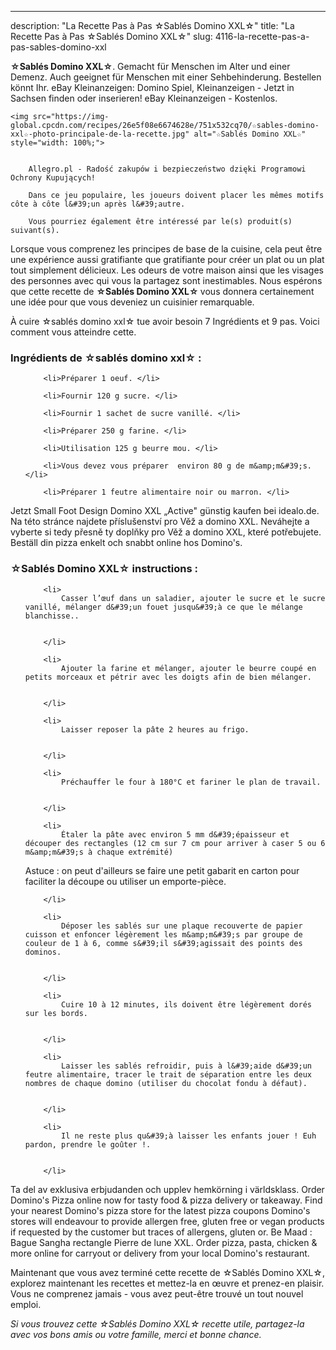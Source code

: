 ---
description: "La Recette Pas à Pas ☆Sablés Domino XXL☆"
title: "La Recette Pas à Pas ☆Sablés Domino XXL☆"
slug: 4116-la-recette-pas-a-pas-sables-domino-xxl

<p>
	<strong>☆Sablés Domino XXL☆</strong>. 
	Gemacht für Menschen im Alter und einer Demenz. Auch geeignet für Menschen mit einer Sehbehinderung. Bestellen könnt Ihr. eBay Kleinanzeigen: Domino Spiel, Kleinanzeigen - Jetzt in Sachsen finden oder inserieren! eBay Kleinanzeigen - Kostenlos.
</p>
<p>
	
	<img src="https://img-global.cpcdn.com/recipes/26e5f08e6674628e/751x532cq70/☆sables-domino-xxl☆-photo-principale-de-la-recette.jpg" alt="☆Sablés Domino XXL☆" style="width: 100%;">
	
	
		Allegro.pl - Radość zakupów i bezpieczeństwo dzięki Programowi Ochrony Kupujących!
	
		Dans ce jeu populaire, les joueurs doivent placer les mêmes motifs côte à côte l&#39;un après l&#39;autre.
	
		Vous pourriez également être intéressé par le(s) produit(s) suivant(s).
	
</p>

Lorsque vous comprenez les principes de base de la cuisine, cela peut être une expérience aussi gratifiante que gratifiante pour créer un plat ou un plat tout simplement délicieux. Les odeurs de votre maison ainsi que les visages des personnes avec qui vous la partagez sont inestimables. Nous espérons que cette recette de <strong> ☆Sablés Domino XXL☆ </strong> vous donnera certainement une idée pour que vous deveniez un cuisinier remarquable.

<!--inarticleads1-->

À cuire ☆sablés domino xxl☆ tue avoir besoin 7 Ingrédients et 9 pas. Voici comment vous atteindre cette.

<h3>Ingrédients de ☆sablés domino xxl☆ :</h3>

<ol>
	
		<li>Préparer 1 oeuf. </li>
	
		<li>Fournir 120 g sucre. </li>
	
		<li>Fournir 1 sachet de sucre vanillé. </li>
	
		<li>Préparer 250 g farine. </li>
	
		<li>Utilisation 125 g beurre mou. </li>
	
		<li>Vous devez vous préparer  environ 80 g de m&amp;m&#39;s. </li>
	
		<li>Préparer 1 feutre alimentaire noir ou marron. </li>
	
</ol>

Jetzt Small Foot Design Domino XXL „Active&#34; günstig kaufen bei idealo.de. Na této stránce najdete příslušenství pro Věž a domino XXL. Neváhejte a vyberte si tedy přesně ty doplňky pro Věž a domino XXL, které potřebujete. Beställ din pizza enkelt och snabbt online hos Domino&#39;s. 

<!--inarticleads2-->

<h3>☆Sablés Domino XXL☆ instructions :</h3>

<ol>
	
		<li>
			Casser l’œuf dans un saladier, ajouter le sucre et le sucre vanillé, mélanger d&#39;un fouet jusqu&#39;à ce que le mélange blanchisse..
			
			
		</li>
	
		<li>
			Ajouter la farine et mélanger, ajouter le beurre coupé en petits morceaux et pétrir avec les doigts afin de bien mélanger.
			
			
		</li>
	
		<li>
			Laisser reposer la pâte 2 heures au frigo.
			
			
		</li>
	
		<li>
			Préchauffer le four à 180°C et fariner le plan de travail.
			
			
		</li>
	
		<li>
			Étaler la pâte avec environ 5 mm d&#39;épaisseur et découper des rectangles (12 cm sur 7 cm pour arriver à caser 5 ou 6 m&amp;m&#39;s à chaque extrémité)

Astuce : on peut d&#39;ailleurs se faire une petit gabarit en carton pour faciliter la découpe ou utiliser un emporte-pièce.
			
			
		</li>
	
		<li>
			Déposer les sablés sur une plaque recouverte de papier cuisson et enfoncer légèrement les m&amp;m&#39;s par groupe de couleur de 1 à 6, comme s&#39;il s&#39;agissait des points des dominos.
			
			
		</li>
	
		<li>
			Cuire 10 à 12 minutes, ils doivent être légèrement dorés sur les bords.
			
			
		</li>
	
		<li>
			Laisser les sablés refroidir, puis à l&#39;aide d&#39;un feutre alimentaire, tracer le trait de séparation entre les deux nombres de chaque domino (utiliser du chocolat fondu à défaut).
			
			
		</li>
	
		<li>
			Il ne reste plus qu&#39;à laisser les enfants jouer ! Euh pardon, prendre le goûter !.
			
			
		</li>
	
</ol>

Ta del av exklusiva erbjudanden och upplev hemkörning i världsklass. Order Domino&#39;s Pizza online now for tasty food &amp; pizza delivery or takeaway. Find your nearest Domino&#39;s pizza store for the latest pizza coupons Domino&#39;s stores will endeavour to provide allergen free, gluten free or vegan products if requested by the customer but traces of allergens, gluten or. Be Maad : Bague Sangha rectangle Pierre de lune XXL. Order pizza, pasta, chicken &amp; more online for carryout or delivery from your local Domino&#39;s restaurant. 

<!--inarticleads1-->

<p>
Maintenant que vous avez terminé cette recette de ☆Sablés Domino XXL☆, explorez maintenant les recettes et mettez-la en œuvre et prenez-en plaisir. Vous ne comprenez jamais - vous avez peut-être trouvé un tout nouvel emploi.
</p>

<p>
<i>Si vous trouvez cette ☆Sablés Domino XXL☆ recette utile, partagez-la avec vos bons amis ou votre famille, merci et bonne chance.</i>
</p>
